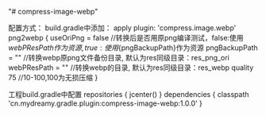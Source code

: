 "# compress-image-webp"

配置方式：
build.gradle中添加：
apply plugin: 'compress.image.webp'
png2webp {
    useOriPng = false  //转换后是否用原png编译测试，false:使用${webPResPath}作为资源,true:使用${pngBackupPath}作为资源
    pngBackupPath = "" //转换webp原png文件备份目录, 默认为res同级目录：res_png_ori
    webPResPath = ""   //转换webp的目录, 默认为res同级目录：res_webp
    quality 75         //10-100,100为无损压缩
}

工程build.gradle中配置
repositories {
        jcenter()
    }
dependencies {
        classpath 'cn.mydreamy.gradle.plugin:compress-image-webp:1.0.0'
    }
